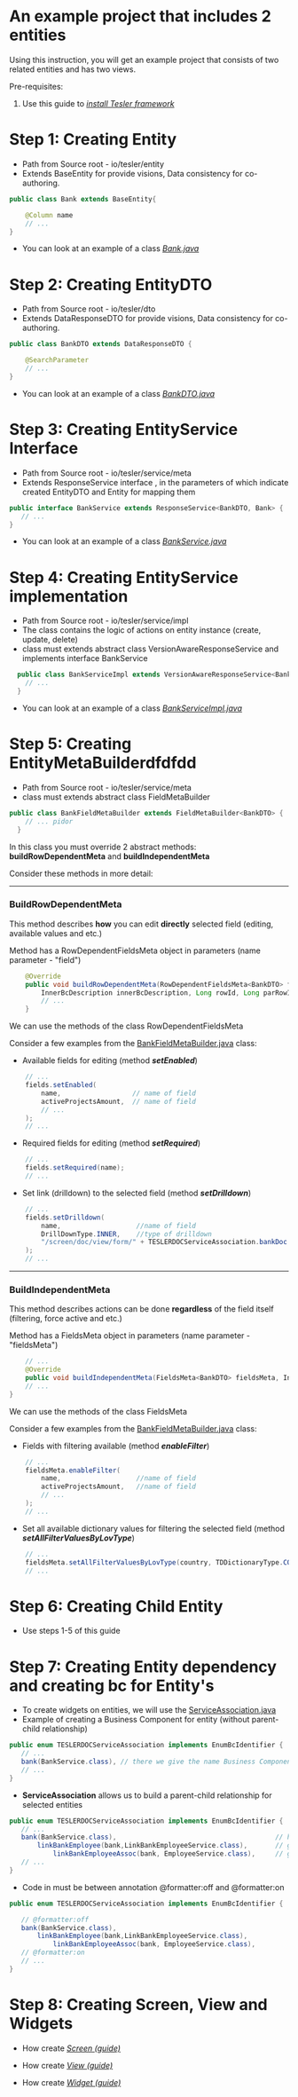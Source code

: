 # An example project that includes 2 entities

Using this instruction, you will get an example project that consists of two related entities and has two views.

Pre-requisites:

 1. Use this guide to *[install Tesler framework](https://github.com/tesler-platform/tesler-doc)*
    
 # Step 1: Creating Entity
 
 - Path from Source root - io/tesler/entity
 - Extends BaseEntity for provide visions, Data consistency for co-authoring.
```java
public class Bank extends BaseEntity{

    @Column name
    // ...
}
 ```
 - You can look at an example of a class *[Bank.java](https://github.com/tesler-platform/tesler-doc/blob/master/tesler-doc-model/src/main/java/io/tesler/entity/Bank.java)*
 
 # Step 2: Creating EntityDTO
 
 - Path from Source root - io/tesler/dto
 - Extends DataResponseDTO for provide visions, Data consistency for co-authoring.
```java
public class BankDTO extends DataResponseDTO {

    @SearchParameter
    // ...
}
 ```
- You can look at an example of a class *[BankDTO.java](https://github.com/tesler-platform/tesler-doc/blob/master/tesler-doc-source/src/main/java/io/tesler/dto/BankDTO.java)*

 
 # Step 3: Creating EntityService Interface
 
 - Path from Source root - io/tesler/service/meta
 - Extends ResponseService interface , in the parameters of which indicate created EntityDTO and Entity for mapping them
 ```java
 public interface BankService extends ResponseService<BankDTO, Bank> {
    // ...
 }
  ```
 - You can look at an example of a class *[BankService.java](https://github.com/tesler-platform/tesler-doc/blob/master/tesler-doc-source/src/main/java/io/tesler/service/BankService.java)*
 
  # Step 4: Creating EntityService implementation
 
 - Path from Source root - io/tesler/service/impl
 - The class contains the logic of actions on entity instance (create, update, delete)
 - class must extends abstract class VersionAwareResponseService and implements interface BankService
```java
  public class BankServiceImpl extends VersionAwareResponseService<BankDTO, Bank> implements BankService {
    // ...
  }
```
 - You can look at an example of a class *[BankServiceImpl.java](https://github.com/tesler-platform/tesler-doc/blob/master/tesler-doc-source/src/main/java/io/tesler/service/impl/BankServiceImpl.java)*
 
 # Step 5: Creating EntityMetaBuilderdfdfdd
 
- Path from Source root - io/tesler/service/meta
- class must extends abstract class FieldMetaBuilder
```java
public class BankFieldMetaBuilder extends FieldMetaBuilder<BankDTO> {
    // ... pidor
  }
```

In this class you must override 2 abstract methods: **buildRowDependentMeta** and **buildIndependentMeta**

Сonsider these methods in more detail:

-----------------------------------------
### **BuildRowDependentMeta** 

This method describes **how** you can edit **directly** selected field (editing, available values and etc.)

Method has a RowDependentFieldsMeta object in parameters (name parameter - "field")
```java
    @Override
    public void buildRowDependentMeta(RowDependentFieldsMeta<BankDTO> fields,
        InnerBcDescription innerBcDescription, Long rowId, Long parRowId) {
        // ...
    }
```
We can use the methods of the class RowDependentFieldsMeta

Consider a few examples from the [BankFieldMetaBuilder.java](https://github.com/tesler-platform/tesler-doc/blob/master/tesler-doc-source/src/main/java/io/tesler/service/meta/BankFieldMetaBuilder.java) class: 

- Available fields for editing (method ***setEnabled***)
```java
    // ...
    fields.setEnabled(
        name,                  // name of field
        activeProjectsAmount,  // name of field
        // ...
    );
    // ...
```

- Required fields for editing (method ***setRequired***)

```java
    // ...
    fields.setRequired(name);
    // ...
```

- Set link (drilldown) to the selected field (method ***setDrilldown***)

```java
    // ...
    fields.setDrilldown(
        name,                   //name of field
        DrillDownType.INNER,    //type of drilldown
        "/screen/doc/view/form/" + TESLERDOCServiceAssociation.bankDoc + "/" + rowId    //path of drilldown
    );
    // ...
```

-------------------------------------------
### **BuildIndependentMeta**

This method describes actions can be done **regardless** of the field itself (filtering, force active and etc.)

Method has a FieldsMeta object in parameters (name parameter - "fieldsMeta")
```java
    // ...
    @Override
    public void buildIndependentMeta(FieldsMeta<BankDTO> fieldsMeta, InnerBcDescription innerBcDescription, Long aLong) {
    // ...
}
```

We can use the methods of the class FieldsMeta 

Consider a few examples from the [BankFieldMetaBuilder.java](https://github.com/tesler-platform/tesler-doc/blob/master/tesler-doc-source/src/main/java/io/tesler/service/meta/BankFieldMetaBuilder.java) class: 

- Fields with filtering available (method ***enableFilter***)
```java
    // ...
    fieldsMeta.enableFilter(
        name,                   //name of field
        activeProjectsAmount,   //name of field
        // ...
    );
    // ...
```

- Set all available dictionary values ​​for filtering the selected field (method ***setAllFilterValuesByLovType***)
```java
    // ...
    fieldsMeta.setAllFilterValuesByLovType(country, TDDictionaryType.COUNTRY);
    // ...
```

 # Step 6: Creating Child Entity
 
 - Use steps 1-5 of this guide
 
 # Step 7: Creating Entity dependency and creating bc for Entity's

- To create widgets on entities, we will use the [ServiceAssociation.java](https://github.com/tesler-platform/tesler-doc/blob/master/tesler-doc-source/src/main/java/io/tesler/crudma/config/TESLERDOCServiceAssociation.java)
- Example of creating a Business Component for entity (without parent-child relationship)
 ```java
 public enum TESLERDOCServiceAssociation implements EnumBcIdentifier {
    // ... 
    bank(BankService.class), // there we give the name Business Component(bank) for the entity (BankService)
    // ...
}
 ```
- **ServiceAssociation** allows us to build a parent-child relationship for selected entities
 ```java
 public enum TESLERDOCServiceAssociation implements EnumBcIdentifier {
    // ... 
    bank(BankService.class),                                        // here we declared a business component-"bc" (bank) that does not have a parent
        linkBankEmployee(bank,LinkBankEmployeeService.class),       // give the name bc (linkBankEmployee) for the entity (LinkBankEmployeeService) is a child for bc (bank) 
            linkBankEmployeeAssoc(bank, EmployeeService.class),     // give the name bc (linkBankEmployeeAssoc) for the entity (EmployeeService) is a child for bc (bank) 
    // ...
}
 ```
- Code in  must be between annotation @formatter:off and @formatter:on
 ```java
public enum TESLERDOCServiceAssociation implements EnumBcIdentifier {

	// @formatter:off
	bank(BankService.class),
		linkBankEmployee(bank,LinkBankEmployeeService.class),
			linkBankEmployeeAssoc(bank, EmployeeService.class),
	// @formatter:on
    // ...
}
 ```
# Step 8: Creating Screen, View and Widgets

- How create *[Screen (guide)](#/screen/getting-started/view/screen/)*

- How create *[View (guide)](#/screen/getting-started/view/view/)*

- How create *[Widget (guide)](#/screen/getting-started/view/widget/)*